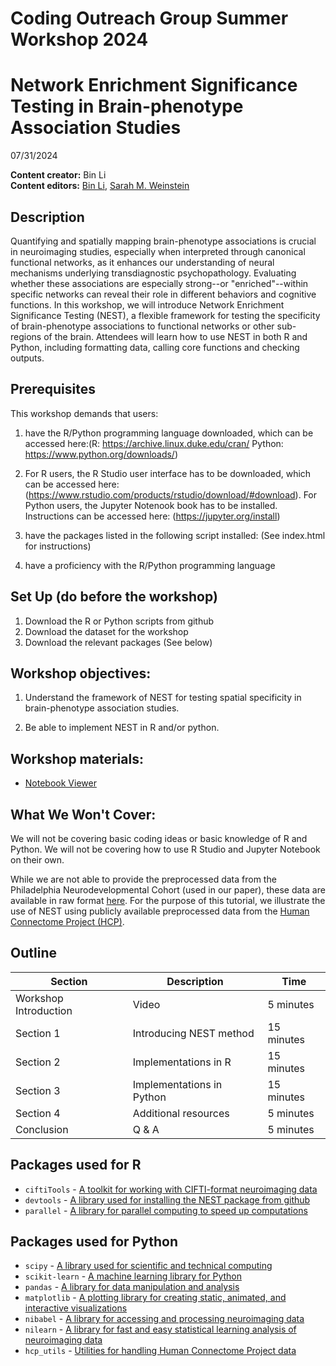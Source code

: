 # Coding Outreach Group Summer Workshop 2024
# Network Enrichment Significance Testing in Brain-phenotype Association Studies

07/31/2024

__**Content creator:**__ Bin Li \
__**Content editors:**__ [Bin Li](bin.li@temple.edu), [Sarah M. Weinstein](sarah.m.weinstein@temple.edu)

## Description

Quantifying and spatially mapping brain-phenotype associations is crucial in neuroimaging studies, especially when interpreted through canonical functional networks, as it enhances our understanding of neural mechanisms underlying transdiagnostic psychopathology. Evaluating whether these associations are especially strong--or "enriched"--within specific networks can reveal their role in different behaviors and cognitive functions. In this workshop, we will introduce Network Enrichment Significance Testing (NEST), a flexible framework for testing the specificity of brain-phenotype associations to functional networks or other sub-regions of the brain. Attendees will learn how to use NEST in both R and Python, including formatting data, calling core functions and checking outputs.

## Prerequisites

This workshop demands that users:

1. have the R/Python programming language downloaded, which can be accessed here:(R: <https://archive.linux.duke.edu/cran/> Python: <https://www.python.org/downloads/>)

2. For R users, the R Studio user interface has to be downloaded, which can be accessed here:(<https://www.rstudio.com/products/rstudio/download/#download>). For Python users, the Jupyter Notenook book has to be installed. Instructions can be accessed here: (<https://jupyter.org/install>)

3. have the packages listed in the following script installed: (See index.html for instructions)

4. have a proficiency with the R/Python programming language

## Set Up (do before the workshop)

1. Download the R or Python scripts from github
2. Download the dataset for the workshop
3. Download the relevant packages (See below)

## Workshop objectives:

1. Understand the framework of NEST for testing spatial specificity in brain-phenotype association studies.

2. Be able to implement NEST in R and/or python.

## Workshop materials:
- [Notebook Viewer](https://tu-coding-outreach-group.github.io/cog_summer_workshops_2024/nest_in_r/index.html)

## What We Won't Cover:

We will not be covering basic coding ideas or basic knowledge of R and Python. We will not be covering how to use R Studio and Jupyter Notebook on their own.

While we are not able to provide the preprocessed data from the Philadelphia Neurodevelopmental Cohort (used in our paper), these data are available in raw format [here](https://www.ncbi.nlm.nih.gov/projects/gap/cgi-bin/study.cgi?study_id=phs000607.v3.p2). For the purpose of this tutorial, we illustrate the use of NEST using publicly available preprocessed data from the [Human Connectome Project (HCP)](https://db.humanconnectome.org/data/projects/HCP_1200).

## Outline

| Section | Description | Time |
| --- | --- | --- |
| Workshop Introduction | Video | 5 minutes |
| Section 1 | Introducing NEST method | 15 minutes |
| Section 2 | Implementations in R| 15 minutes |
| Section 3 | Implementations in Python | 15 minutes |
| Section 4 | Additional resources | 5 minutes |
| Conclusion |  Q & A | 5 minutes |

## Packages used for R

* ```ciftiTools``` - [A toolkit for working with CIFTI-format neuroimaging data](https://github.com/mandymejia/ciftiTools)
* ```devtools``` - [A library used for installing the NEST package from github](https://github.com/r-lib/devtools)
* ```parallel``` - [A library for parallel computing to speed up computations](https://www.rdocumentation.org/packages/parallel/versions/3.6.2)

## Packages used for Python

* ```scipy``` - [A library used for scientific and technical computing](https://scipy.org/)
* ```scikit-learn``` - [A machine learning library for Python](https://scikit-learn.org/)
* ```pandas``` - [A library for data manipulation and analysis](https://pandas.pydata.org/)
* ```matplotlib``` - [A plotting library for creating static, animated, and interactive visualizations](https://matplotlib.org/)
* ```nibabel``` - [A library for accessing and processing neuroimaging data](https://nipy.org/nibabel/)
* ```nilearn``` - [A library for fast and easy statistical learning analysis of neuroimaging data](https://nilearn.github.io/stable/index.html)
* ```hcp_utils``` - [Utilities for handling Human Connectome Project data](https://rmldj.github.io/hcp-utils/)
